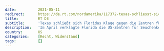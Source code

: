 ```yaml
---
date:          2021-05-11
redirect:      https://de.rt.com/nordamerika/117372-texas-schliesst-sich-floridas-klage-gegen-zentren-fuer-seuchenkontrolle-an/
title:         RT DE
subtitle:      'Texas schließt sich Floridas Klage gegen die Zentren für Seuchenkontrolle an'
description:   'Im April verklagte Florida die US-Zentren für Seuchenkontrolle (CDC). Laut Gouverneur Ron DeSantis dürfen nicht gewählte Bürokraten nicht die Macht haben, ganze Industrien auf unbestimmte Zeit stillzulegen. Jetzt will sich Texas der Klage anschließen.'
country:       US
categories:    [Recht, Widerstand]
tags:          []
---
```


